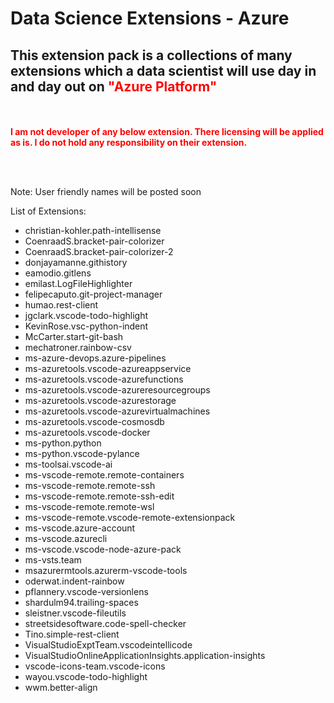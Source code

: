 # Data Science Extensions - Azure

## This extension pack is a collections of many extensions which a data scientist will use day in and day out on <span style="color:red; font-weight:bold;">"Azure Platform"</span>

<br/><br/>
<span style="color:red; font-weight:bold;">
I am not developer of any below extension. There licensing will be applied as is. I do not hold any responsibility on their extension.
</span>

<br/><br/>

Note: User friendly names will be posted soon  

List of Extensions:

* christian-kohler.path-intellisense
* CoenraadS.bracket-pair-colorizer
* CoenraadS.bracket-pair-colorizer-2
* donjayamanne.githistory
* eamodio.gitlens
* emilast.LogFileHighlighter
* felipecaputo.git-project-manager
* humao.rest-client
* jgclark.vscode-todo-highlight
* KevinRose.vsc-python-indent
* McCarter.start-git-bash
* mechatroner.rainbow-csv
* ms-azure-devops.azure-pipelines
* ms-azuretools.vscode-azureappservice
* ms-azuretools.vscode-azurefunctions
* ms-azuretools.vscode-azureresourcegroups
* ms-azuretools.vscode-azurestorage
* ms-azuretools.vscode-azurevirtualmachines
* ms-azuretools.vscode-cosmosdb
* ms-azuretools.vscode-docker
* ms-python.python
* ms-python.vscode-pylance
* ms-toolsai.vscode-ai
* ms-vscode-remote.remote-containers
* ms-vscode-remote.remote-ssh
* ms-vscode-remote.remote-ssh-edit
* ms-vscode-remote.remote-wsl
* ms-vscode-remote.vscode-remote-extensionpack
* ms-vscode.azure-account
* ms-vscode.azurecli
* ms-vscode.vscode-node-azure-pack
* ms-vsts.team
* msazurermtools.azurerm-vscode-tools
* oderwat.indent-rainbow
* pflannery.vscode-versionlens
* shardulm94.trailing-spaces
* sleistner.vscode-fileutils
* streetsidesoftware.code-spell-checker
* Tino.simple-rest-client
* VisualStudioExptTeam.vscodeintellicode
* VisualStudioOnlineApplicationInsights.application-insights
* vscode-icons-team.vscode-icons
* wayou.vscode-todo-highlight
* wwm.better-align
